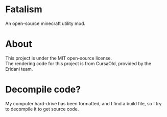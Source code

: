 # Fatalism  
An open-source minecraft utility mod.  

# About  
This project is under the MIT open-source license.  
The rendering code for this project is from CursaOld, provided by the Eridani team.  

# Decompile code?
My computer hard-drive has been formatted, and I find a build file, so I try to decompile it to get source code.